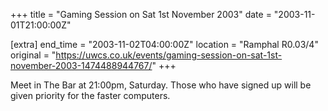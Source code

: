 +++
title = "Gaming Session on Sat 1st November 2003"
date = "2003-11-01T21:00:00Z"

[extra]
end_time = "2003-11-02T04:00:00Z"
location = "Ramphal R0.03/4"
original = "https://uwcs.co.uk/events/gaming-session-on-sat-1st-november-2003-1474488944767/"
+++

Meet in The Bar at 21:00pm, Saturday. Those who have signed up will be given priority for the faster computers.

